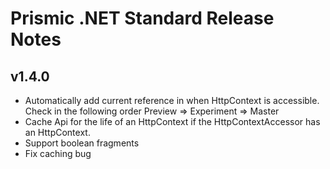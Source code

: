 # Prismic .NET Standard Release Notes

## v1.4.0
* Automatically add current reference in when HttpContext is accessible.
    Check in the following order Preview => Experiment => Master
* Cache Api for the life of an HttpContext if the HttpContextAccessor has an HttpContext.
* Support boolean fragments
* Fix caching bug


